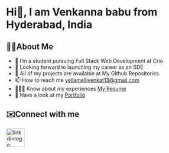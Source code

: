 # Hi👋, I am Venkanna babu from Hyderabad, India 
## 🙋‍♂️About Me
  - 🌱 I’m a student pursuing Full Stack Web Development at Crio
  - 👯 Looking forward to launching my career as an SDE
  - 🤔 All of my projects are available at My Github Repositories
  - 📫 How to reach me <a href="https://www.gmail.com">yellamellivenkat13@gmail.com</a>
  - 👨🏻‍🎓 Know about my experiences  <a href="https://drive.google.com/file/d/1mPqI_DI3EAnZfiod-9C9GoegJMemLq0_/view?usp=sharing">My Resume</a>
  - 💬 Have a look at my <a href="https://www.crio.do/learn/portfolio/yellamellivenkannababu22/">Portfolio</a>

## ✉️Connect with me
 <a href="https://www.linkedin.com/in/venkannababu22">
  <img src="https://upload.wikimedia.org/wikipedia/commons/thumb/c/ca/LinkedIn_logo_initials.png/600px-LinkedIn_logo_initials.png" 
    width=50px height=50px alt="linkdinlogo"/>
 </a>
 
